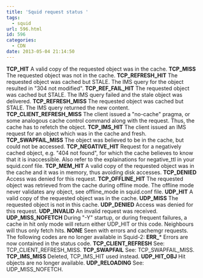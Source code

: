 ```yaml
---
title: 'Squid request status '
tags:
  - squid
url: 596.html
id: 596
categories:
  - CDN
date: 2013-05-04 21:14:50
---
```


**TCP_HIT** A valid copy of the requested object was in the cache. **TCP_MISS** The requested object was not in the cache. **TCP\_REFRESH\_HIT** The requested object was cached but STALE. The IMS query for the object resulted in "304 not modified". **TCP\_REF\_FAIL_HIT** The requested object was cached but STALE. The IMS query failed and the stale object was delivered. **TCP\_REFRESH\_MISS** The requested object was cached but STALE. The IMS query returned the new content. **TCP\_CLIENT\_REFRESH_MISS** The client issued a "no-cache" pragma, or some analogous cache control command along with the request. Thus, the cache has to refetch the object. **TCP\_IMS\_HIT** The client issued an IMS request for an object which was in the cache and fresh. **TCP\_SWAPFAIL\_MISS** The object was believed to be in the cache, but could not be accessed. **TCP\_NEGATIVE\_HIT** Request for a negatively cached object, e.g. "404 not found", for which the cache believes to know that it is inaccessible. Also refer to the explainations for negative_ttl in your squid.conf file. **TCP\_MEM\_HIT** A valid copy of the requested object was in the cache and it was in memory, thus avoiding disk accesses. **TCP_DENIED** Access was denied for this request. **TCP\_OFFLINE\_HIT** The requested object was retrieved from the cache during offline mode. The offline mode never validates any object, see offline_mode in squid.conf file. **UDP_HIT** A valid copy of the requested object was in the cache. **UDP_MISS** The requested object is not in this cache. **UDP_DENIED** Access was denied for this request. **UDP_INVALID** An invalid request was received. **UDP\_MISS\_NOFETCH** During "-Y" startup, or during frequent failures, a cache in hit only mode will return either UDP_HIT or this code. Neighbours will thus only fetch hits. **NONE** Seen with errors and cachemgr requests. The following codes are no longer available in Squid-2: **ERR_*** Errors are now contained in the status code. **TCP\_CLIENT\_REFRESH** See: TCP\_CLIENT\_REFRESH_MISS. **TCP_SWAPFAIL** See: TCP\_SWAPFAIL\_MISS. **TCP\_IMS\_MISS** Deleted, TCP\_IMS\_HIT used instead. **UDP\_HIT\_OBJ** Hit objects are no longer available. **UDP_RELOADING** See: UDP\_MISS\_NOFETCH.